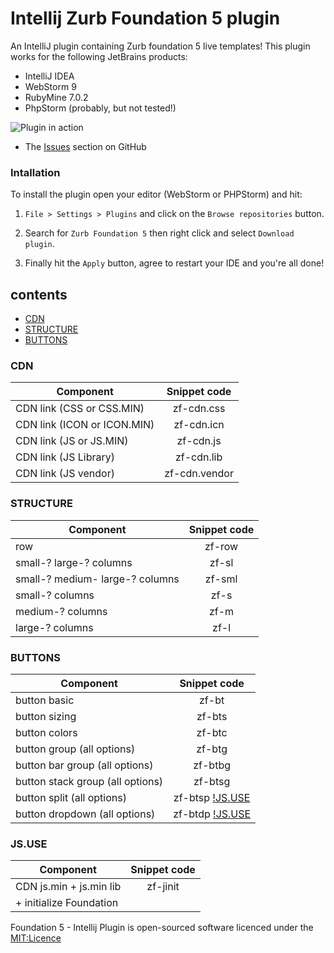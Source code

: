 Intellij Zurb Foundation 5 plugin
==================================

An IntelliJ plugin containing Zurb foundation 5 live templates! This plugin works for the following JetBrains products:

- IntelliJ IDEA
- WebStorm 9
- RubyMine 7.0.2
- PhpStorm (probably, but not tested!)


![Plugin in action](https://github.com/manolenso/intellij-foundation5/blob/master/screencasts/starter-template.gif)

- The [Issues](https://github.com/manolenso/intellij-foundation5/issues) section on GitHub


### Intallation

To install the plugin open your editor (WebStorm or PHPStorm) and hit:

1) `File > Settings > Plugins` and click on the `Browse repositories` button.

2) Search for `Zurb Foundation 5` then right click and select `Download plugin`.

3) Finally hit the `Apply` button, agree to restart your IDE and you're all done!

## contents
- [CDN](#cdn)
- [STRUCTURE](#structure)
- [BUTTONS](#buttons)

### CDN

| Component                      | Snippet code                   |
|------------------------------- | :-----------------------------:|
| CDN link (CSS or CSS.MIN)      | zf-cdn.css                     |
| CDN link (ICON or ICON.MIN)    | zf-cdn.icn                     |
| CDN link (JS  or JS.MIN)       | zf-cdn.js                      |
| CDN link (JS Library)          | zf-cdn.lib                     |
| CDN link (JS vendor)           | zf-cdn.vendor                  |

### STRUCTURE

| Component                        | Snippet code                   |
|----------------------------------| :-----------------------------:|
| row                              | zf-row                         |
| small-? large-?  columns         | zf-sl                          |
| small-? medium- large-? columns  | zf-sml                         |
| small-? columns                  | zf-s                           |
| medium-? columns                 | zf-m                           |
| large-? columns                  | zf-l                           |

### BUTTONS

| Component                        | Snippet code                   |
|----------------------------------| :-----------------------------:|
| button basic                     | zf-bt                          |
| button sizing                    | zf-bts                         |
| button colors                    | zf-btc                         |
| button group (all options)       | zf-btg                         |
| button bar group (all options)   | zf-btbg                        |
| button stack group (all options) | zf-btsg                        |
| button split (all options)       | zf-btsp [!JS.USE](#js.use)     |
| button dropdown (all options)    | zf-btdp [!JS.USE](#js.use)     |

### JS.USE

| Component                        | Snippet code                   |
|----------------------------------| :-----------------------------:|
| CDN js.min + js.min lib          | zf-jinit                     |
|  + initialize Foundation         |                                |


Foundation 5 - Intellij Plugin is open-sourced software licenced under the [MIT:Licence](http://opensource.org/licenses/MIT)